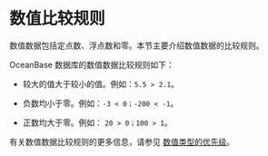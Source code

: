 数值比较规则 
===========================

数值数据包括定点数、浮点数和零。本节主要介绍数值数据的比较规则。

OceanBase 数据库的数值数据比较规则如下：

* 较大的值大于较小的值。例如：`5.5 > 2.1`。

  

* 负数均小于零。例如：`-3 < 0；-200 < -1`。

  

* 正数均大于零。例如： `20 > 0；100 > 1`。

  




有关数值数据比较规则的更多信息，请参见 [数值类型的优先级](/zh-CN/11.sql-reference-oracle-mode/3.basic-elements-1/1.built-in-data-types/3.numeric-data-type/5.numeric-priority.md)。
